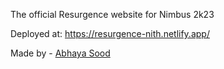 The official Resurgence website for Nimbus 2k23

Deployed at: https://resurgence-nith.netlify.app/

Made by - [Abhaya Sood](https://github.com/humaneBicycle)

